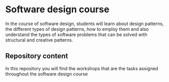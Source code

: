 # Software design course 
In the course of software design, students will learn about design patterns, the different types of design patterns, how to employ them and also understand the types of software problems that can be solved with structural and creative patterns. 

## Repository content 
In this repository you will find  the workshops that are the tasks assigned throughout the software design course 
